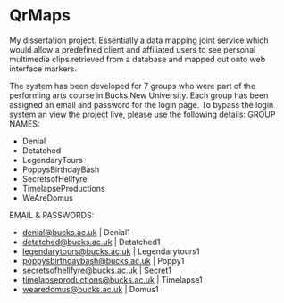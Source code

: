 # QrMaps
My dissertation project. Essentially a data mapping joint service which would allow a predefined client and 
affiliated users to see personal multimedia clips retrieved from a database and mapped out onto web interface markers. 

The system has been developed for 7 groups who were part of the performing arts course in Bucks New University. 
Each group has been assigned an email and password for the login page. 
To bypass the login system an view the project live, please use the following details:
GROUP NAMES:
- Denial
- Detatched
- LegendaryTours
- PoppysBirthdayBash
- SecretsofHellfyre
- TimelapseProductions
- WeAreDomus

EMAIL & PASSWORDS:
- denial@bucks.ac.uk |  Denial1
- detatched@bucks.ac.uk | Detatched1
- legendarytours@bucks.ac.uk  | Legendarytours1
- poppysbirthdaybash@bucks.ac.uk  | Poppy1
- secretsofhellfyre@bucks.ac.uk | Secret1
- timelapseproductions@bucks.ac.uk  | Timelapse1
- wearedomus@bucks.ac.uk  | Domus1
